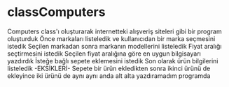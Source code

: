 # classComputers
Computers class'ı oluşturarak internetteki alışveriş siteleri gibi bir program oluşturduk
Önce markaları listeledik ve kullanıcıdan bir marka seçmesini istedik
Seçilen markadan sonra markanın modellerini listeledik
Fiyat aralığı seçtirmesini istedik 
Seçilen fiyat aralığına göre en uygun bilgisayarı yazdırdık
İsteğe bağlı sepete eklemesini istedik
Son olarak ürün bilgilerini listeledik
-EKSİKLERİ-
Sepete bir ürün ekledikten sonra ikinci ürünü de ekleyince iki ürünü de aynı aynı anda alt alta yazdıramadım programda
